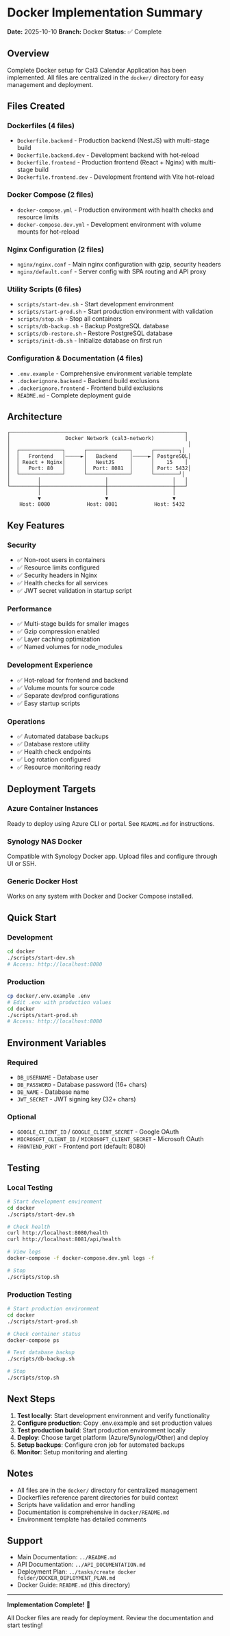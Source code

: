 # Docker Implementation Summary

**Date:** 2025-10-10
**Branch:** Docker
**Status:** ✅ Complete

## Overview

Complete Docker setup for Cal3 Calendar Application has been implemented. All files are centralized in the `docker/` directory for easy management and deployment.

## Files Created

### Dockerfiles (4 files)
- `Dockerfile.backend` - Production backend (NestJS) with multi-stage build
- `Dockerfile.backend.dev` - Development backend with hot-reload
- `Dockerfile.frontend` - Production frontend (React + Nginx) with multi-stage build
- `Dockerfile.frontend.dev` - Development frontend with Vite hot-reload

### Docker Compose (2 files)
- `docker-compose.yml` - Production environment with health checks and resource limits
- `docker-compose.dev.yml` - Development environment with volume mounts for hot-reload

### Nginx Configuration (2 files)
- `nginx/nginx.conf` - Main nginx configuration with gzip, security headers
- `nginx/default.conf` - Server config with SPA routing and API proxy

### Utility Scripts (6 files)
- `scripts/start-dev.sh` - Start development environment
- `scripts/start-prod.sh` - Start production environment with validation
- `scripts/stop.sh` - Stop all containers
- `scripts/db-backup.sh` - Backup PostgreSQL database
- `scripts/db-restore.sh` - Restore PostgreSQL database
- `scripts/init-db.sh` - Initialize database on first run

### Configuration & Documentation (4 files)
- `.env.example` - Comprehensive environment variable template
- `.dockerignore.backend` - Backend build exclusions
- `.dockerignore.frontend` - Frontend build exclusions
- `README.md` - Complete deployment guide

## Architecture

```
┌─────────────────────────────────────────────────────────┐
│                  Docker Network (cal3-network)          │
│                                                          │
│  ┌──────────────┐      ┌──────────────┐      ┌────────┐│
│  │   Frontend   │─────►│   Backend    │─────►│ PostgreSQL│
│  │ React + Nginx│      │   NestJS     │      │    15    │
│  │   Port: 80   │      │  Port: 8081  │      │ Port: 5432│
│  └──────────────┘      └──────────────┘      └────────┘│
│         │                     │                     │   │
└─────────┼─────────────────────┼─────────────────────┼───┘
          │                     │                     │
          ▼                     ▼                     ▼
    Host: 8080            Host: 8081            Host: 5432
```

## Key Features

### Security
- ✅ Non-root users in containers
- ✅ Resource limits configured
- ✅ Security headers in Nginx
- ✅ Health checks for all services
- ✅ JWT secret validation in startup script

### Performance
- ✅ Multi-stage builds for smaller images
- ✅ Gzip compression enabled
- ✅ Layer caching optimization
- ✅ Named volumes for node_modules

### Development Experience
- ✅ Hot-reload for frontend and backend
- ✅ Volume mounts for source code
- ✅ Separate dev/prod configurations
- ✅ Easy startup scripts

### Operations
- ✅ Automated database backups
- ✅ Database restore utility
- ✅ Health check endpoints
- ✅ Log rotation configured
- ✅ Resource monitoring ready

## Deployment Targets

### Azure Container Instances
Ready to deploy using Azure CLI or portal. See `README.md` for instructions.

### Synology NAS Docker
Compatible with Synology Docker app. Upload files and configure through UI or SSH.

### Generic Docker Host
Works on any system with Docker and Docker Compose installed.

## Quick Start

### Development
```bash
cd docker
./scripts/start-dev.sh
# Access: http://localhost:8080
```

### Production
```bash
cp docker/.env.example .env
# Edit .env with production values
cd docker
./scripts/start-prod.sh
# Access: http://localhost:8080
```

## Environment Variables

### Required
- `DB_USERNAME` - Database user
- `DB_PASSWORD` - Database password (16+ chars)
- `DB_NAME` - Database name
- `JWT_SECRET` - JWT signing key (32+ chars)

### Optional
- `GOOGLE_CLIENT_ID` / `GOOGLE_CLIENT_SECRET` - Google OAuth
- `MICROSOFT_CLIENT_ID` / `MICROSOFT_CLIENT_SECRET` - Microsoft OAuth
- `FRONTEND_PORT` - Frontend port (default: 8080)

## Testing

### Local Testing
```bash
# Start development environment
cd docker
./scripts/start-dev.sh

# Check health
curl http://localhost:8080/health
curl http://localhost:8081/api/health

# View logs
docker-compose -f docker-compose.dev.yml logs -f

# Stop
./scripts/stop.sh
```

### Production Testing
```bash
# Start production environment
cd docker
./scripts/start-prod.sh

# Check container status
docker-compose ps

# Test database backup
./scripts/db-backup.sh

# Stop
./scripts/stop.sh
```

## Next Steps

1. **Test locally**: Start development environment and verify functionality
2. **Configure production**: Copy .env.example and set production values
3. **Test production build**: Start production environment locally
4. **Deploy**: Choose target platform (Azure/Synology/Other) and deploy
5. **Setup backups**: Configure cron job for automated backups
6. **Monitor**: Setup monitoring and alerting

## Notes

- All files are in the `docker/` directory for centralized management
- Dockerfiles reference parent directories for build context
- Scripts have validation and error handling
- Documentation is comprehensive in `docker/README.md`
- Environment template has detailed comments

## Support

- Main Documentation: `../README.md`
- API Documentation: `../API_DOCUMENTATION.md`
- Deployment Plan: `../tasks/create docker folder/DOCKER_DEPLOYMENT_PLAN.md`
- Docker Guide: `README.md` (this directory)

---

**Implementation Complete!** 🎉

All Docker files are ready for deployment. Review the documentation and start testing!
